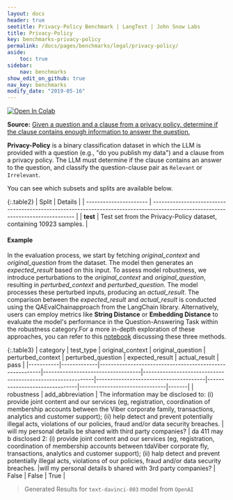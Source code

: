 ```yaml
---
layout: docs
header: true
seotitle: Privacy-Policy Benchmark | LangTest | John Snow Labs
title: Privacy-Policy
key: benchmarks-privacy-policy
permalink: /docs/pages/benchmarks/legal/privacy-policy/
aside:
    toc: true
sidebar:
    nav: benchmarks
show_edit_on_github: true
nav_key: benchmarks
modify_date: "2019-05-16"
---
```


[![Open In Colab](https://colab.research.google.com/assets/colab-badge.svg)](https://colab.research.google.com/github/JohnSnowLabs/langtest/blob/main/demo/tutorials/llm_notebooks/dataset-notebooks/LegalQA_Datasets.ipynb)

**Source:** [Given a question and a clause from a privacy policy, determine if the clause contains enough information to answer the question.](https://github.com/HazyResearch/legalbench/tree/main/tasks/privacy_policy_qa)

**Privacy-Policy** is a binary classification dataset in which the LLM is provided with a question (e.g., "do you publish my data") and a clause from a privacy policy. The LLM must determine if the clause contains an answer to the question, and classify the question-clause pair as `Relevant` or `Irrelevant`.

You can see which subsets and splits are available below.

{:.table2}
| Split                  | Details                                                                                                                          |
| ---------------------- | -------------------------------------------------------------------------------------------------------------------------------- |
| **test**     | Test set from the Privacy-Policy dataset, containing 10923 samples.                                             |

#### Example

In the evaluation process, we start by fetching *original_context* and *original_question* from the dataset. The model then generates an *expected_result* based on this input. To assess model robustness, we introduce perturbations to the *original_context* and *original_question*, resulting in *perturbed_context* and *perturbed_question*. The model processes these perturbed inputs, producing an *actual_result*. The comparison between the *expected_result* and *actual_result* is conducted using the QAEvalChainapproach from the LangChain library. Alternatively, users can employ metrics like **String Distance** or **Embedding Distance** to evaluate the model's performance in the Question-Answering Task within the robustness category.For a more in-depth exploration of these approaches, you can refer to this [notebook](https://colab.research.google.com/github/JohnSnowLabs/langtest/blob/main/demo/tutorials/misc/Evaluation_Metrics.ipynb) discussing these three methods.


{:.table3}
| category   | test_type    | original_context                                         | original_question                  | perturbed_context                                           | perturbed_question                     | expected_result                | actual_result                  | pass   |
|-----------|-------------|---------------------------------------------------------|-----------------------------------|------------------------------------------------------------|---------------------------------------|-------------------------------|-------------------------------|-------|
| robustness | add_abbreviation | The information may be disclosed to: (i) provide joint content and our services (eg, registration, coordination of membership accounts between the Viber corporate family, transactions, analytics and customer support); (ii) help detect and prevent potentially illegal acts, violations of our policies, fraud and/or data security breaches. | will my personal details be shared with third party companies? | da 411 may b disclosed 2: (i) provide joint content and our services (eg, registration, coordination of membership accounts between tdaViber corporate fly, transactions, analytics and customer support); (ii) halp detect and prevent potentially illegal acts, violations of our policies, fraud and/or data security breaches. |will my personal details b shared with 3rd party companies? | False | False  | True |


> Generated Results for `text-davinci-003` model from `OpenAI`
